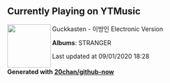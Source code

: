 ## Currently Playing on YTMusic

[<img align="left" width="100" src="https://lh3.googleusercontent.com/PryOx2As4Kqxj-Yt8VkJX5FscTIsncvZO0HRym8XkaYA3Y2BAN9PQJ4nkRdyHjmOlJlXfeSTOdbLr6Wo">](https://music.youtube.com/channel/UCqdzjL6QabfYCnFZ-enRyQw)

Guckkasten - 이방인 Electronic Version

**Albums**: STRANGER

Last updated at 09/01/2020 18:28

#### Generated with [20chan/github-now](https://github.com/20chan/github-now)


<!--
**20chan/20chan** is a ✨ _special_ ✨ repository because its `README.md` (this file) appears on your GitHub profile.

Here are some ideas to get you started:

- 🔭 I’m currently working on ...
- 🌱 I’m currently learning ...
- 👯 I’m looking to collaborate on ...
- 🤔 I’m looking for help with ...
- 💬 Ask me about ...
- 📫 How to reach me: ...
- 😄 Pronouns: ...
- ⚡ Fun fact: ...
-->
